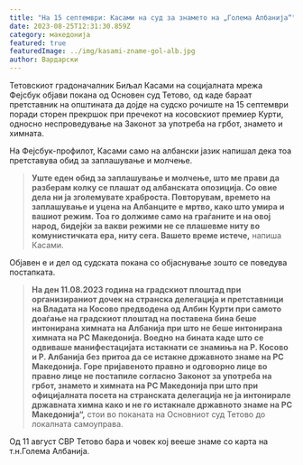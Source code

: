 ```yaml
---
title: "На 15 септември: Касами на суд за знамето на „Голема Албанија“"
date: 2023-08-25T12:31:30.859Z
category: македонија
featured: true
featuredImage: ../img/kasami-zname-gol-alb.jpg
author: Вардарски
---
```

<!--StartFragment-->

Тетовскиот градоначалник Биљал Касами на социјалната мрежа Фејсбук објави покана од Основен суд Тетово, од каде бараат претставник на општината да дојде на судско рочиште на 15 септември поради сторен прекршок при пречекот на косовскиот премиер Курти, односно неспроведување на Законот за употреба на грбот, знамето и химната.

На Фејсбук-профилот, Касами само на албански јазик напишал дека тоа претставува обид за заплашување и молчење.

<!--EndFragment--><!--StartFragment-->

> **Уште еден обид за заплашување и молчење, што ме прави да разберам колку се плашат од албанската опозиција. Со овие дела ни ја зголемувате храброста. Повторувам, времето на заплашување и уцена на Албанците е мртво, како што умира и вашиот режим. Тоа го должиме само на граѓаните и на овој народ, бидејќи за вакви режими не се плашевме ниту во комунистичката ера, ниту сега. Вашето време истече,** напиша Касами.

Објавен е и дел од судската покана со објаснување зошто се поведува постапката.

<!--EndFragment--><!--StartFragment-->

> **На ден 11.08.2023 година на градскиот плоштад при организираниот дочек на странска делегација и претставници на Владата на Косово предводена од Албин Курти при самото доаѓање на градскиот плоштад на поставена бина беше интонирана химната на Албанија при што не беше интонирана химната на РС Македонија. Воедно на бината каде што се одвиваше манифестацијата истакнати се знамиња на Р. Косово и Р. Албанија без притоа да се истакне државното знаме на РС Македонија. Горе пријавеното правно и одговорно лице во правно лице не постапиле согласно Законот за употреба на грбот, знамето и химната на РС Македонија при што при официјалната посета на странската делегација не ја интонирале државната химна како и не го истакнале државното знаме на РС Македонија“,** стои во поканата на Основниот суд Тетово до локалната самоуправа.

Од 11 август СВР Тетово бара и човек кој вееше знаме со карта на т.н.Голема Албанија.

<!--EndFragment-->